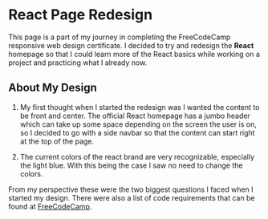 # React Page Redesign

This page is a part of my journey in completing the FreeCodeCamp responsive web design certificate. I decided to try and redesign the **React** homepage so that I could learn more of the React basics while working on a project and practicing what I already now.

## About My Design

1. My first thought when I started the redesign was I wanted the content to be front and center. The official React homepage has a jumbo header which can take up some space depending on the screen the user is on, so I decided to go with a side navbar so that the content can start right at the top of the page.

2. The current colors of the react brand are very recognizable, especially the light blue. With this being the case I saw no need to change the colors.

From my perspective these were the two biggest questions I faced when I started my design. There were also a list of code requirements that can be found at [FreeCodeCamp](https://learn.freecodecamp.org/responsive-web-design/responsive-web-design-projects/build-a-technical-documentation-page).
